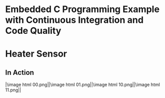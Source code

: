 # Embedded C Programming Example with Continuous Integration and Code Quality

# Heater Sensor

## In Action


|\image html 00.png||\image html 01.png||\image html 10.png||\image html 11.png||
